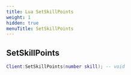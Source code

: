 ```yaml
---
title: Lua SetSkillPoints
weight: 1
hidden: true
menuTitle: SetSkillPoints
---
```

## SetSkillPoints
```lua
Client:SetSkillPoints(number skill); -- void
```